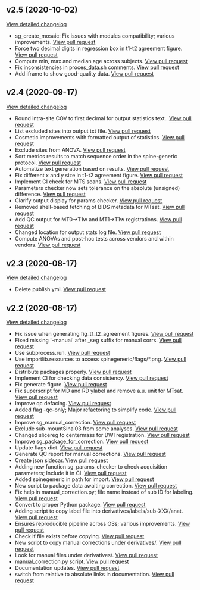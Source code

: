 ## v2.5 (2020-10-02)
[View detailed changelog](https://github.com/spine-generic/spine-generic/compare/v2.4...v2.5)
 - sg_create_mosaic: Fix issues with modules compatibility; various improvements.  [View pull request](https://github.com/spine-generic/spine-generic/pull/229)
 - Force two decimal digits in regression box in t1-t2 agreement figure.  [View pull request](https://github.com/spine-generic/spine-generic/pull/228)
 - Compute min, max and median age across subjects.  [View pull request](https://github.com/spine-generic/spine-generic/pull/226)
 - Fix inconsistencies in proces_data.sh comments.  [View pull request](https://github.com/spine-generic/spine-generic/pull/224)
 - Add iframe to show good-quality data.  [View pull request](https://github.com/spine-generic/spine-generic/pull/218)


## v2.4 (2020-09-17)
[View detailed changelog](https://github.com/spine-generic/spine-generic/compare/v2.3...v2.4)

 - Round intra-site COV to first decimal for output statistics text..  [View pull request](https://github.com/spine-generic/spine-generic/pull/221)
 - List excluded sites into output txt file.  [View pull request](https://github.com/spine-generic/spine-generic/pull/217)
 - Cosmetic improvements with formatted output of statistics.  [View pull request](https://github.com/spine-generic/spine-generic/pull/215)
 - Exclude sites from ANOVA.  [View pull request](https://github.com/spine-generic/spine-generic/pull/213)
 - Sort metrics results to match sequence order in the spine-generic protocol.  [View pull request](https://github.com/spine-generic/spine-generic/pull/212)
 - Automatize text generation based on results.  [View pull request](https://github.com/spine-generic/spine-generic/pull/207)
 - Fix different x and y size in t1-t2 agreement figure.  [View pull request](https://github.com/spine-generic/spine-generic/pull/201)
 - Implement CI check for MTS scans.  [View pull request](https://github.com/spine-generic/spine-generic/pull/198)
 - Parameters checker now sets tolerance on the absolute (unsigned) difference.  [View pull request](https://github.com/spine-generic/spine-generic/pull/195)
 - Clarify output display for params checker.  [View pull request](https://github.com/spine-generic/spine-generic/pull/194)
 - Removed shell-based fetching of BIDS metadata for MTsat.  [View pull request](https://github.com/spine-generic/spine-generic/pull/192)
 - Add QC output for MT0->T1w and MT1->T1w registrations.  [View pull request](https://github.com/spine-generic/spine-generic/pull/188)
 - Changed location for output stats log file.  [View pull request](https://github.com/spine-generic/spine-generic/pull/186)
 - Compute ANOVAs and post-hoc tests across vendors and within vendors.  [View pull request](https://github.com/spine-generic/spine-generic/pull/185)


## v2.3 (2020-08-17)
[View detailed changelog](https://github.com/spine-generic/spine-generic/compare/v2.2...v2.3)

 - Delete publish.yml.  [View pull request](https://github.com/spine-generic/spine-generic/pull/175)


## v2.2 (2020-08-17)
[View detailed changelog](https://github.com/spine-generic/spine-generic/compare/v2.1.1...v2.2)

 - Fix issue when generating fig_t1_t2_agreement figures.  [View pull request](https://github.com/spine-generic/spine-generic/pull/161)
 - Fixed missing '-manual' after _seg suffix for manual corrs.  [View pull request](https://github.com/spine-generic/spine-generic/pull/133)
 - Use subprocess.run.  [View pull request](https://github.com/spine-generic/spine-generic/pull/174)
 - Use importlib.resources to access spinegeneric/flags/*.png.  [View pull request](https://github.com/spine-generic/spine-generic/pull/173)
 - Distribute packages properly.  [View pull request](https://github.com/spine-generic/spine-generic/pull/172)
 - Implement CI for checking data consistency.  [View pull request](https://github.com/spine-generic/spine-generic/pull/171)
 - Fix generate figure.  [View pull request](https://github.com/spine-generic/spine-generic/pull/167)
 - Fix superscript for MD and RD ylabel and remove a.u. unit for MTsat.  [View pull request](https://github.com/spine-generic/spine-generic/pull/164)
 - Improve qc defacing.  [View pull request](https://github.com/spine-generic/spine-generic/pull/162)
 - Added flag -qc-only; Major refactoring to simplify code.  [View pull request](https://github.com/spine-generic/spine-generic/pull/160)
 - Improve sg_manual_correction.  [View pull request](https://github.com/spine-generic/spine-generic/pull/158)
 - Exclude sub-mountSinai03 from some analyses.  [View pull request](https://github.com/spine-generic/spine-generic/pull/156)
 - Changed slicereg to centermass for DWI registration.  [View pull request](https://github.com/spine-generic/spine-generic/pull/154)
 - Improve sg_package_for_correction.  [View pull request](https://github.com/spine-generic/spine-generic/pull/149)
 - Update flags dict.  [View pull request](https://github.com/spine-generic/spine-generic/pull/147)
 - Generate QC report for manual corrections.  [View pull request](https://github.com/spine-generic/spine-generic/pull/146)
 - Create json sidecar.  [View pull request](https://github.com/spine-generic/spine-generic/pull/144)
 - Adding new function sg_params_checker to check acquisition parameters; Include it in CI.  [View pull request](https://github.com/spine-generic/spine-generic/pull/134)
 - Added spinegeneric in path for import.  [View pull request](https://github.com/spine-generic/spine-generic/pull/132)
 - New script to package data awaiting correction.  [View pull request](https://github.com/spine-generic/spine-generic/pull/129)
 - Fix help in manual_correction.py; file name instead of sub ID for labeling.  [View pull request](https://github.com/spine-generic/spine-generic/pull/127)
 - Convert to proper Python package.  [View pull request](https://github.com/spine-generic/spine-generic/pull/121)
 - Adding script to copy label file into derivatives/labels/sub-XXX/anat.  [View pull request](https://github.com/spine-generic/spine-generic/pull/118)
 - Ensures reproducible pipeline across OSs; various improvements.  [View pull request](https://github.com/spine-generic/spine-generic/pull/115)
 - Check if file exists before copying.  [View pull request](https://github.com/spine-generic/spine-generic/pull/109)
 - New script to copy manual corrections under derivatives/.  [View pull request](https://github.com/spine-generic/spine-generic/pull/106)
 - Look for manual files under derivatives/.  [View pull request](https://github.com/spine-generic/spine-generic/pull/104)
 - manual_correction.py script.  [View pull request](https://github.com/spine-generic/spine-generic/pull/103)
 - Documentation updates.  [View pull request](https://github.com/spine-generic/spine-generic/pull/122)
 - switch from relative to absolute links in documentation.  [View pull request](https://github.com/spine-generic/spine-generic/pull/102)
